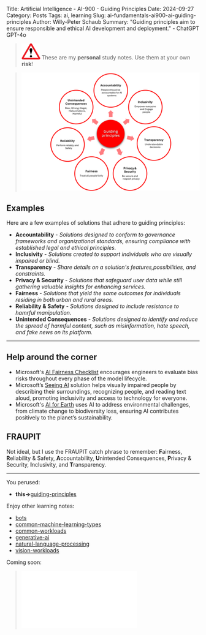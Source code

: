 Title: Artificial Intelligence - AI-900 - Guiding Principles
Date: 2024-09-27
Category: Posts 
Tags: ai, learning
Slug: ai-fundamentals-ai900-ai-guiding-principles
Author: Willy-Peter Schaub
Summary: "Guiding principles aim to ensure responsible and ethical AI development and deployment." - ChatGPT GPT-4o

>
>![alert](../images/alert-tiny.png)
>These are my **personal** study notes. Use them at your own **risk**!

> ![guiding-principles](../images/ai-fundamentals-ai900-guiding-principles.png) 

## Examples

Here are a few examples of solutions that adhere to guiding principles:

- **Accountability** - _Solutions designed to conform to governance frameworks and organizational standards, ensuring compliance with established legal and ethical principles._
- **Inclusivity** - _Solutions created to support individuals who are visually impaired or blind._
- **Transparency** - _Share details on a solution's features,possibilities, and constraints._
- **Privacy & Security** - _Solutions that safeguard user data while still gathering valuable insights for enhancing services._
- **Fairness** - _Solutions that yield the same outcomes for individuals residing in both urban and rural areas._
- **Reliability & Safety** - _Solutions designed to include resistance to hamrful manipulation._
- **Unintended Consequences** - _Solutions designed to identify and reduce the spread of harmful content, such as misinformation, hate speech, and fake news on its platform._

---

## Help around the corner

- Microsoft's [AI Fairness Checklist](https://www.microsoft.com/en-us/research/project/ai-fairness-checklist/?msockid=00c538c26eda63c107f52ca16fce622e) encourages engineers to evaluate bias risks throughout every phase of the model lifecycle.
- Microsoft’s [Seeing AI](https://www.microsoft.com/en-us/garage/wall-of-fame/seeing-ai/?msockid=00c538c26eda63c107f52ca16fce622e) solution helps visually impaired people by describing their surroundings, recognizing people, and reading text aloud, promoting inclusivity and access to technology for everyone.
- Microsoft's [AI for Earth](https://news.microsoft.com/apac/features/ai-for-earth-helping-save-the-planet-with-data-science/?msockid=00c538c26eda63c107f52ca16fce622e) uses AI to address environmental challenges, from climate change to biodiversity loss, ensuring AI contributes positively to the planet’s sustainability.

## FRAUPIT

Not ideal, but I use the FRAUPIT catch phrase to remember: **F**airness, **R**eliability & Safety, **A**ccountability, **U**nintended Consequences, **P**rivacy & Security, **I**nclusivity, and **T**ransparency.

---

You perused:

- **this->**[guiding-principles](/ai-fundamentals-ai900-guiding-principles.html)

Enjoy other learning notes:

- [bots](/ai-fundamentals-ai900-bots.html)
- [common-machine-learning-types](/ai-fundamentals-ai900-common-machine-learning-types.html)
- [common-workloads](/ai-fundamentals-ai900-common-workloads.html)
- [generative-ai](/ai-fundamentals-ai900-generative-ai.html)
- [natural-language-processing](/ai-fundamentals-ai900-natural-language-processing.html)
- [vision-workloads](/ai-fundamentals-ai900-vision-workloads.html)

Coming soon:

> ![ai-900 poster](../images/ai-fundamentals-ai900-poster.html)

